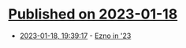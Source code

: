 # [Published on 2023-01-18](index.md)

* [2023-01-18, 19:39:17](https://lobste.rs/s/3enwty/ezno_23) - [Ezno in '23](https://kaleidawave.github.io/posts/ezno-23/)
